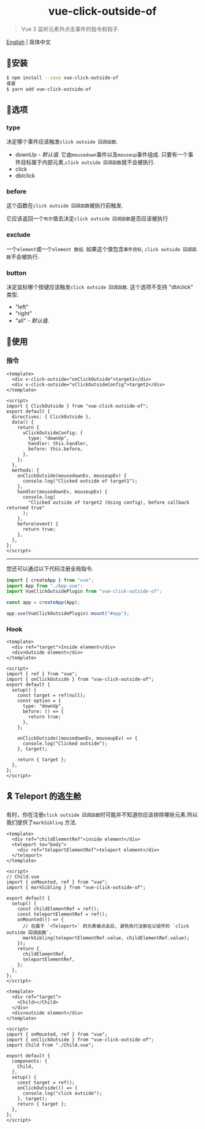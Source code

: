 <h1 align="center">vue-click-outside-of</h1>

> Vue 3 监听元素外点击事件的指令和钩子.

[English](https://github.com/credred/vue-click-outside-of/blob/main/README.md) | 简体中文

## 🔧安装
```bash
$ npm install --save vue-click-outside-of
或者
$ yarn add vue-click-outside-of
```

## 🎯选项
### type
决定哪个事件应该触发`click outside 回调函数`.

- downUp - *默认值*. 它由`mousedown`事件以及`mouseup`事件组成. 只要有一个事件目标属于内部元素,`click outside 回调函数`就不会被执行.
- click
- dblclick
### before
这个函数在`click outside 回调函数`被执行前触发.

它应该返回一个`布尔`值去决定`click outside 回调函数`是否应该被执行

### exclude
一个`element`或一个`element 数组`. 如果这个值包含`事件目标`, `click outside 回调函数`不会被执行.
### button
决定鼠标哪个按键应该触发`click outside 回调函数`. 这个选项不支持 "dblclick" 类型.

- "left"
- "right"
- "all" -  *默认值*.

## 🚀使用
### 指令

```vue
<template>
  <div v-click-outside="onClickOutside">target1</div>
  <div v-click-outside="vClickOutsideConfig">target2</div>
</template>

<script>
import { ClickOutside } from "vue-click-outside-of";
export default {
  directives: { ClickOutside },
  data() {
    return {
      vClickOutsideConfig: {
        type: "downUp",
        handler: this.handler,
        before: this.before,
      },
    };
  },
  methods: {
    onClickOutside(mousedownEv, mouseupEv) {
      console.log("Clicked outside of target1");
    },
    handler(mousedownEv, mouseupEv) {
      console.log(
        "Clicked outside of target2 (Using config), before callback returned true"
      );
    },
    before(event) {
      return true;
    },
  },
};
</script>
```

<hr />
您还可以通过以下代码注册全局指令.

```javascript
import { createApp } from "vue";
import App from "./App.vue";
import VueClickOutsidePlugin from "vue-click-outside-of";

const app = createApp(App);

app.use(VueClickOutsidePlugin).mount("#app");
```

### Hook

```vue
<template>
  <div ref="target">Inside element</div>
  <div>Outside element</div>
</template>

<script>
import { ref } from "vue";
import { onClickOutside } from "vue-click-outside-of";
export default {
  setup() {
    const target = ref(null);
    const option = {
      type: "downUp",
      before: () => {
        return true;
      },
    };

    onClickOutside((mousedownEv, mouseupEv) => {
      console.log("Clicked outside");
    }, target);

    return { target };
  },
};
</script>
```

## 🎗️ Teleport 的逃生舱
有时，你在注册`click outside 回调函数`时可能并不知道你应该排除哪些元素.所以我们提供了`markSibling` 方法.
```vue
<template>
  <div ref="childElementRef">inside element</div>
  <teleport to="body">
    <div ref="teleportElementRef">teleport element</div>
  </teleport>
</template>

<script>
// Child.vue
import { onMounted, ref } from "vue";
import { markSibling } from "vue-click-outside-of";

export default {
  setup() {
    const childElementRef = ref();
    const teleportElementRef = ref();
    onMounted(() => {
      // 在属于 `<Teleport>` 的元素被点击后, 避免执行注册在父组件的 `click outside 回调函数`.
      markSibling(teleportElementRef.value, childElementRef.value);
    });
    return {
      childElementRef,
      teleportElementRef,
    };
  },
};
</script>
```

```vue
<template>
  <div ref="target">
    <Child></Child>
  </div>
  <div>outside element</div>
</template>

<script>
import { onMounted, ref } from "vue";
import { onClickOutside } from "vue-click-outside-of";
import Child from "./Child.vue";

export default {
  components: {
    Child,
  },
  setup() {
    const target = ref();
    onClickOutside(() => {
      console.log("click outside");
    }, target);
    return { target };
  },
};
</script>
```
